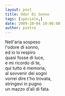 ```yaml
---
layout: post
title: Odor Di Sonno
tags: [speciale,]
date: 2009-10-04 10:06:00
author: pietro
---
```

Nell'aria sospeso<br/>l'odore di sonno,<br/>ed io lo respiro<br/>quasi fosse di luce,<br/>e mi ricordo di te,<br/>qui tutto è memoria,<br/>al sovvenir dei sogni<br/>vorrei dire t'ho trovata,<br/>stringevi in pugno<br/>un mazzo d'ali di fata.
